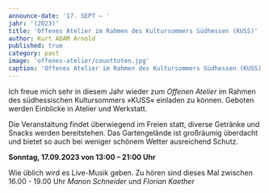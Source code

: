 ```yaml
---
announce-date: '17. SEPT – '
jahr: '(2023)'
title: 'Offenes Atelier im Rahmen des Kultursommers Südhessen (KUSS)'
author: Kurt ADAM Arnold
published: true
category: past
image: 'offenes-atelier/counttoten.jpg'
caption: 'Offenes Atelier im Rahmen des Kultursommers Südhessen (KUSS)'
---
```


Ich freue mich sehr in diesem Jahr wieder zum _Offenen Atelier_ im Rahmen des 
südhessischen Kultursommers »KUSS« einladen zu können. Geboten werden Einblicke in Atelier und Werkstatt.

Die Veranstaltung findet überwiegend im Freien statt, diverse Getränke und 
Snacks werden bereitstehen. Das Gartengelände ist großräumig überdacht und 
bietet so auch bei weniger schönem Wetter ausreichend Schutz.

**Sonntag, 17.09.2023  von  13:00 – 21:00 Uhr**

Wie üblich wird es Live-Musik geben. 
Zu hören sind dieses Mal zwischen 16.00 - 19.00 Uhr _Manon Schneider_ und _Florian Kaether_ 


